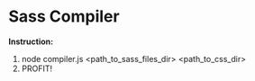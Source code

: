 # Sass Compiler
**Instruction:**
  1) node compiler.js <path_to_sass_files_dir> <path_to_css_dir>
  2) PROFIT!
